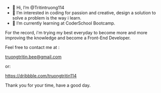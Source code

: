 - 👋 Hi, I’m @Tritintruong114
- 👀 I’m interested in coding for passion and creative, design a solution to solve a problem is the way i learn.
- 🌱 I’m currently learning at CoderSchool Bootcamp.

For the record, i'm trying my best everyday to become more and more improving the knowledge and become a Front-End Developer.

Feel free to contact me at :

truongtritin.bee@gmail.com



or:

https://dribbble.com/truongtritin114


Thank you for your time, have a good day.

